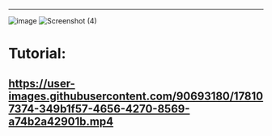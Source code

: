 -----
![image](https://user-images.githubusercontent.com/90693180/177045591-119872bc-e869-471c-88a9-71e8f64e16a1.png)
![Screenshot (4)](https://user-images.githubusercontent.com/90693180/178105439-d7ff5b9a-0fb8-4f60-b6f3-b7641cd3fe02.png)

# Tutorial:
https://user-images.githubusercontent.com/90693180/178107374-349b1f57-4656-4270-8569-a74b2a42901b.mp4
-------
